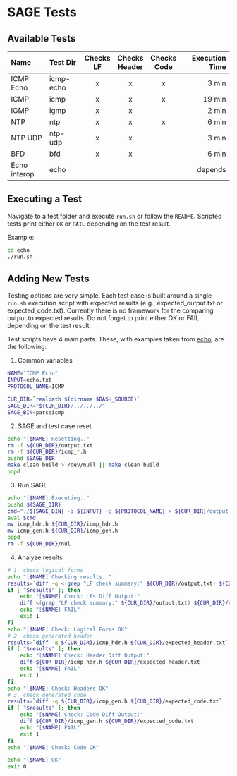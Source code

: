 # SAGE Tests

## Available Tests

| Name      | Test Dir  | Checks<br />LF | Checks<br />Header | Checks<br />Code | Execution Time |
|:----------|:----------|:--------------:|:------------------:|:----------------:|---------------:|
| ICMP Echo | icmp-echo | x              | x                  | x                |    3 min       |
| ICMP      | icmp      | x              | x                  | x                |   19 min       |
| IGMP      | igmp      | x              | x                  |                  |    2 min       |
| NTP       | ntp       | x              | x                  | x                |    6 min       |
| NTP UDP   | ntp-udp   | x              | x                  |                  |    3 min       |
| BFD       | bfd       | x              | x                  |                  |    6 min       |
| Echo interop |   echo |                |                    |                  |    depends     |

## Executing a Test

Navigate to a test folder and execute `run.sh` or follow the `README`.
Scripted tests print either `OK` or `FAIL` depending on the test result.

Example:
```sh
cd echo
./run.sh
```

## Adding New Tests

Testing options are very simple. Each test case is built around a single `run.sh` execution script with expected results (e.g., expected_output.txt or expected_code.txt). Currently there is no framework for the comparing output to expected results. Do not forget to print either OK or FAIL depending on the test result.

Test scripts have 4 main parts. These, with examples taken from [echo](echo), are the following:

1. Common variables
``` sh
NAME="ICMP Echo"
INPUT=echo.txt
PROTOCOL_NAME=ICMP

CUR_DIR=`realpath $(dirname $BASH_SOURCE)`
SAGE_DIR="${CUR_DIR}/../../../"
SAGE_BIN=parseicmp
```

2. SAGE and test case reset
```sh
echo "[$NAME] Resetting.."
rm -f ${CUR_DIR}/output.txt
rm -f ${CUR_DIR}/icmp_*.h
pushd $SAGE_DIR
make clean build > /dev/null || make clean build
popd
```

3. Run SAGE
```sh
echo "[$NAME] Executing.."
pushd ${SAGE_DIR}
cmd="./${SAGE_BIN} -i ${INPUT} -p ${PROTOCOL_NAME} > ${CUR_DIR}/output.txt"
eval $cmd
mv icmp_hdr.h ${CUR_DIR}/icmp_hdr.h
mv icmp_gen.h ${CUR_DIR}/icmp_gen.h
popd
rm -f ${CUR_DIR}/nul
```

4. Analyze results
```sh
# 1. check logical forms
echo "[$NAME] Checking results.."
results=`diff -q <(grep "LF check summary:" ${CUR_DIR}/output.txt) ${CUR_DIR}/expected_output.txt`
if [ "$results" ]; then
    echo "[$NAME] Check: LFs Diff Output:"
    diff <(grep "LF check summary:" ${CUR_DIR}/output.txt) ${CUR_DIR}/expected_output.txt
    echo "[$NAME] FAIL"
    exit 1
fi
echo "[$NAME] Check: Logical Forms OK"
# 2. check generated header
results=`diff -q ${CUR_DIR}/icmp_hdr.h ${CUR_DIR}/expected_header.txt`
if [ "$results" ]; then
    echo "[$NAME] Check: Header Diff Output:"
    diff ${CUR_DIR}/icmp_hdr.h ${CUR_DIR}/expected_header.txt
    echo "[$NAME] FAIL"
    exit 1
fi
echo "[$NAME] Check: Headers OK"
# 3. check generated code
results=`diff -q ${CUR_DIR}/icmp_gen.h ${CUR_DIR}/expected_code.txt`
if [ "$results" ]; then
    echo "[$NAME] Check: Code Diff Output:"
    diff ${CUR_DIR}/icmp_gen.h ${CUR_DIR}/expected_code.txt
    echo "[$NAME] FAIL"
    exit 1
fi
echo "[$NAME] Check: Code OK"

echo "[$NAME] OK"
exit 0
```
